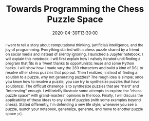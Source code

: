 ---
date: 2020-04-30T13:30:00
title: Towards Programming the Chess Puzzle Space # Do not include the name of the event or the speakers
abstract: I want to tell a story about computational thinking, (artificial) intelligence, and the joy of programming. Everything started with a chess puzzle shared by a friend on social media and instead of silently ignoring, I launched a Jupyter notebook. I will explain this notebook. I will first explain how I naïvely iterated until finding a program that fits in a Tweet thanks to opportunistic reuse and some Python hacks. I will show how I made vary the 280 characters and build a kind of DSL to resolve other chess puzzles that pop out. Then I realized; instead of finding a solution to a puzzle, why not generating puzzles? The rough idea is simple; once you know how to resolve a puzzle, you can try to synthesize puzzles that have solution(s). The difficult challenge is to synthesize puzzles that are "hard" and "interesting" enough. I will briefly illustrate some attempts to explore the "chess puzzle space" with grand-masters' opinions in the loop. Finally, I will discuss the applicability of these ideas to any kind of puzzles (with some examples beyond chess). Stated differently, I'm defending a new life style; whenever you see a puzzle, launch your notebook, generalize, generate, and move to another puzzle space ;=).
abstract_short: Demo and presentation about resolving Chess puzzle with a notebook. # Do not repeat the title of the talk or the name of the event or the name of the speakers
event: DiverSE Coffee
#event_url: https://example.com # Optional
location: Rennes, France
speaker: Mathieu Acher
#image: /images/logo.svg # Optional
url_video: https://www.youtube.com/watch?v=oHEJJv7vUDw # Optional. It must be the embed URL.
#url_pdf: documents/example.pdf # example.pdf is expected to be in the static/document. folder. It can also be any URL.
#url_slides: https://github.com/diverse-project/slides/raw/master/2019/stamp/20190328_stamp_solocal.pptx # It can also be a relative address such as documents/example.pdf
---